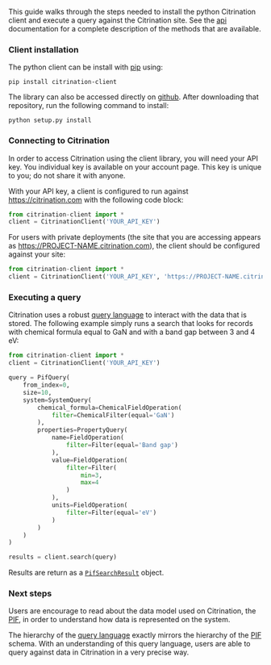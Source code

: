 This guide walks through the steps needed to install the python Citrination client and execute a query against the Citrination site. See the [api](!api) documentation for a complete description of the methods that are available.

### Client installation

The python client can be install with [pip](https://pypi.python.org/pypi/pip) using:

`pip install citrination-client`

The library can also be accessed directly on [github](https://github.com/CitrineInformatics/python-citrination-client). After downloading that repository, run the following command to install:

`python setup.py install`

### Connecting to Citrination

In order to access Citrination using the client library, you will need your API key. You individual key is available on your account page. This key is unique to you; do not share it with anyone.

With your API key, a client is configured to run against https://citrination.com with the following code block:

```Python
from citrination-client import *
client = CitrinationClient('YOUR_API_KEY')
```

For users with private deployments (the site that you are accessing appears as https://PROJECT-NAME.citrination.com), the client should be configured against your site:

```Python
from citrination-client import *
client = CitrinationClient('YOUR_API_KEY', 'https://PROJECT-NAME.citrination.com')
```

### Executing a query

Citrination uses a robust [query language](!api/search/pif/query) to interact with the data that is stored. The following example simply runs a search that looks for records with chemical formula equal to GaN and with a band gap between 3 and 4 eV:

```Python
from citrination-client import *
client = CitrinationClient('YOUR_API_KEY')

query = PifQuery(
    from_index=0,
    size=10,
    system=SystemQuery(
        chemical_formula=ChemicalFieldOperation(
            filter=ChemicalFilter(equal='GaN')
        ),
        properties=PropertyQuery(
            name=FieldOperation(
                filter=Filter(equal='Band gap')
            ),
            value=FieldOperation(
                filter=Filter(
                    min=3,
                    max=4
                )
            ),
            units=FieldOperation(
                filter=Filter(equal='eV')
            )
        )
    )
)

results = client.search(query)
```

Results are return as a [`PifSearchResult`](!api/search/pif/result/PifSearchResult) object.

### Next steps

Users are encourage to read about the data model used on Citrination, the [PIF](http://citrine.io/pif), in order to understand how data is represented on the system.

The hierarchy of the [query language](!api/search/pif/query) exactly mirrors the hierarchy of the [PIF](http://citrine.io/pif) schema. With an understanding of this query language, users are able to query against data in Citrination in a very precise way.
